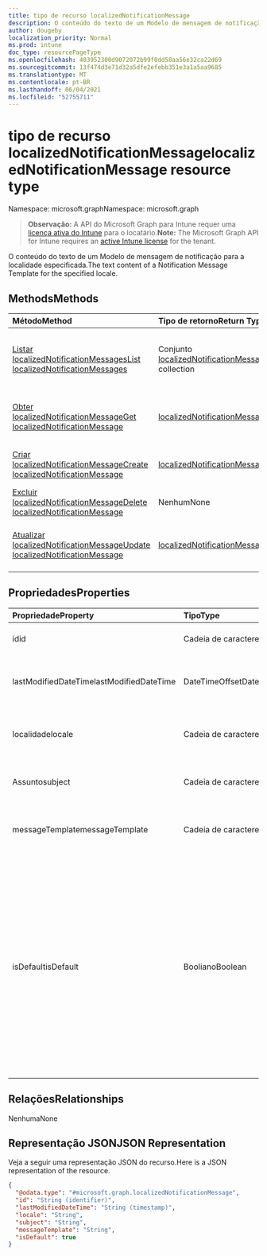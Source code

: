 ```yaml
---
title: tipo de recurso localizedNotificationMessage
description: O conteúdo do texto de um Modelo de mensagem de notificação para a localidade especificada.
author: dougeby
localization_priority: Normal
ms.prod: intune
doc_type: resourcePageType
ms.openlocfilehash: 403952300d9072072b99f0dd58aa56e32ca22d69
ms.sourcegitcommit: 13f474d3e71d32a5dfe2efebb351e3a1a5aa9685
ms.translationtype: MT
ms.contentlocale: pt-BR
ms.lasthandoff: 06/04/2021
ms.locfileid: "52755711"
---
```

# <a name="localizednotificationmessage-resource-type"></a><span data-ttu-id="ec199-103">tipo de recurso localizedNotificationMessage</span><span class="sxs-lookup"><span data-stu-id="ec199-103">localizedNotificationMessage resource type</span></span>

<span data-ttu-id="ec199-104">Namespace: microsoft.graph</span><span class="sxs-lookup"><span data-stu-id="ec199-104">Namespace: microsoft.graph</span></span>

> <span data-ttu-id="ec199-105">**Observação:** A API do Microsoft Graph para Intune requer uma [licença ativa do Intune](https://go.microsoft.com/fwlink/?linkid=839381) para o locatário.</span><span class="sxs-lookup"><span data-stu-id="ec199-105">**Note:** The Microsoft Graph API for Intune requires an [active Intune license](https://go.microsoft.com/fwlink/?linkid=839381) for the tenant.</span></span>

<span data-ttu-id="ec199-106">O conteúdo do texto de um Modelo de mensagem de notificação para a localidade especificada.</span><span class="sxs-lookup"><span data-stu-id="ec199-106">The text content of a Notification Message Template for the specified locale.</span></span>

## <a name="methods"></a><span data-ttu-id="ec199-107">Methods</span><span class="sxs-lookup"><span data-stu-id="ec199-107">Methods</span></span>
|<span data-ttu-id="ec199-108">Método</span><span class="sxs-lookup"><span data-stu-id="ec199-108">Method</span></span>|<span data-ttu-id="ec199-109">Tipo de retorno</span><span class="sxs-lookup"><span data-stu-id="ec199-109">Return Type</span></span>|<span data-ttu-id="ec199-110">Descrição</span><span class="sxs-lookup"><span data-stu-id="ec199-110">Description</span></span>|
|:---|:---|:---|
|[<span data-ttu-id="ec199-111">Listar localizedNotificationMessages</span><span class="sxs-lookup"><span data-stu-id="ec199-111">List localizedNotificationMessages</span></span>](../api/intune-notification-localizednotificationmessage-list.md)|<span data-ttu-id="ec199-112">Conjunto [localizedNotificationMessage](../resources/intune-notification-localizednotificationmessage.md)</span><span class="sxs-lookup"><span data-stu-id="ec199-112">[localizedNotificationMessage](../resources/intune-notification-localizednotificationmessage.md) collection</span></span>|<span data-ttu-id="ec199-113">Listar propriedades e relações de objetos de [localizedNotificationMessage](../resources/intune-notification-localizednotificationmessage.md).</span><span class="sxs-lookup"><span data-stu-id="ec199-113">List properties and relationships of the [localizedNotificationMessage](../resources/intune-notification-localizednotificationmessage.md) objects.</span></span>|
|[<span data-ttu-id="ec199-114">Obter localizedNotificationMessage</span><span class="sxs-lookup"><span data-stu-id="ec199-114">Get localizedNotificationMessage</span></span>](../api/intune-notification-localizednotificationmessage-get.md)|[<span data-ttu-id="ec199-115">localizedNotificationMessage</span><span class="sxs-lookup"><span data-stu-id="ec199-115">localizedNotificationMessage</span></span>](../resources/intune-notification-localizednotificationmessage.md)|<span data-ttu-id="ec199-116">Ler propriedades e relações de objetos de [localizedNotificationMessage](../resources/intune-notification-localizednotificationmessage.md).</span><span class="sxs-lookup"><span data-stu-id="ec199-116">Read properties and relationships of the [localizedNotificationMessage](../resources/intune-notification-localizednotificationmessage.md) object.</span></span>|
|[<span data-ttu-id="ec199-117">Criar localizedNotificationMessage</span><span class="sxs-lookup"><span data-stu-id="ec199-117">Create localizedNotificationMessage</span></span>](../api/intune-notification-localizednotificationmessage-create.md)|[<span data-ttu-id="ec199-118">localizedNotificationMessage</span><span class="sxs-lookup"><span data-stu-id="ec199-118">localizedNotificationMessage</span></span>](../resources/intune-notification-localizednotificationmessage.md)|<span data-ttu-id="ec199-119">Criar um novo objeto de [localizedNotificationMessage](../resources/intune-notification-localizednotificationmessage.md).</span><span class="sxs-lookup"><span data-stu-id="ec199-119">Create a new [localizedNotificationMessage](../resources/intune-notification-localizednotificationmessage.md) object.</span></span>|
|[<span data-ttu-id="ec199-120">Excluir localizedNotificationMessage</span><span class="sxs-lookup"><span data-stu-id="ec199-120">Delete localizedNotificationMessage</span></span>](../api/intune-notification-localizednotificationmessage-delete.md)|<span data-ttu-id="ec199-121">Nenhum</span><span class="sxs-lookup"><span data-stu-id="ec199-121">None</span></span>|<span data-ttu-id="ec199-122">Excluir [localizedNotificationMessage](../resources/intune-notification-localizednotificationmessage.md).</span><span class="sxs-lookup"><span data-stu-id="ec199-122">Deletes a [localizedNotificationMessage](../resources/intune-notification-localizednotificationmessage.md).</span></span>|
|[<span data-ttu-id="ec199-123">Atualizar localizedNotificationMessage</span><span class="sxs-lookup"><span data-stu-id="ec199-123">Update localizedNotificationMessage</span></span>](../api/intune-notification-localizednotificationmessage-update.md)|[<span data-ttu-id="ec199-124">localizedNotificationMessage</span><span class="sxs-lookup"><span data-stu-id="ec199-124">localizedNotificationMessage</span></span>](../resources/intune-notification-localizednotificationmessage.md)|<span data-ttu-id="ec199-125">Atualizar as propriedades de um objeto de [localizedNotificationMessage](../resources/intune-notification-localizednotificationmessage.md).</span><span class="sxs-lookup"><span data-stu-id="ec199-125">Update the properties of a [localizedNotificationMessage](../resources/intune-notification-localizednotificationmessage.md) object.</span></span>|

## <a name="properties"></a><span data-ttu-id="ec199-126">Propriedades</span><span class="sxs-lookup"><span data-stu-id="ec199-126">Properties</span></span>
|<span data-ttu-id="ec199-127">Propriedade</span><span class="sxs-lookup"><span data-stu-id="ec199-127">Property</span></span>|<span data-ttu-id="ec199-128">Tipo</span><span class="sxs-lookup"><span data-stu-id="ec199-128">Type</span></span>|<span data-ttu-id="ec199-129">Descrição</span><span class="sxs-lookup"><span data-stu-id="ec199-129">Description</span></span>|
|:---|:---|:---|
|<span data-ttu-id="ec199-130">id</span><span class="sxs-lookup"><span data-stu-id="ec199-130">id</span></span>|<span data-ttu-id="ec199-131">Cadeia de caracteres</span><span class="sxs-lookup"><span data-stu-id="ec199-131">String</span></span>|<span data-ttu-id="ec199-132">Chave da entidade.</span><span class="sxs-lookup"><span data-stu-id="ec199-132">Key of the entity.</span></span>|
|<span data-ttu-id="ec199-133">lastModifiedDateTime</span><span class="sxs-lookup"><span data-stu-id="ec199-133">lastModifiedDateTime</span></span>|<span data-ttu-id="ec199-134">DateTimeOffset</span><span class="sxs-lookup"><span data-stu-id="ec199-134">DateTimeOffset</span></span>|<span data-ttu-id="ec199-135">DateTime da última modificação do objeto.</span><span class="sxs-lookup"><span data-stu-id="ec199-135">DateTime the object was last modified.</span></span>|
|<span data-ttu-id="ec199-136">localidade</span><span class="sxs-lookup"><span data-stu-id="ec199-136">locale</span></span>|<span data-ttu-id="ec199-137">Cadeia de caracteres</span><span class="sxs-lookup"><span data-stu-id="ec199-137">String</span></span>|<span data-ttu-id="ec199-138">A localidade para a qual esta mensagem se destina.</span><span class="sxs-lookup"><span data-stu-id="ec199-138">The Locale for which this message is destined.</span></span>|
|<span data-ttu-id="ec199-139">Assunto</span><span class="sxs-lookup"><span data-stu-id="ec199-139">subject</span></span>|<span data-ttu-id="ec199-140">Cadeia de caracteres</span><span class="sxs-lookup"><span data-stu-id="ec199-140">String</span></span>|<span data-ttu-id="ec199-141">O assunto do modelo da mensagem.</span><span class="sxs-lookup"><span data-stu-id="ec199-141">The Message Template Subject.</span></span>|
|<span data-ttu-id="ec199-142">messageTemplate</span><span class="sxs-lookup"><span data-stu-id="ec199-142">messageTemplate</span></span>|<span data-ttu-id="ec199-143">Cadeia de caracteres</span><span class="sxs-lookup"><span data-stu-id="ec199-143">String</span></span>|<span data-ttu-id="ec199-144">O conteúdo do modelo da mensagem.</span><span class="sxs-lookup"><span data-stu-id="ec199-144">The Message Template content.</span></span>|
|<span data-ttu-id="ec199-145">isDefault</span><span class="sxs-lookup"><span data-stu-id="ec199-145">isDefault</span></span>|<span data-ttu-id="ec199-146">Booliano</span><span class="sxs-lookup"><span data-stu-id="ec199-146">Boolean</span></span>|<span data-ttu-id="ec199-147">Sinaliza para indicar se esta é ou não a localidade padrão do fallback de idioma.</span><span class="sxs-lookup"><span data-stu-id="ec199-147">Flag to indicate whether or not this is the default locale for language fallback.</span></span> <span data-ttu-id="ec199-148">Esse sinalizador só pode ser definido.</span><span class="sxs-lookup"><span data-stu-id="ec199-148">This flag can only be set.</span></span> <span data-ttu-id="ec199-149">Para remover a definição, defina esta propriedade como verdadeira na outra Mensagem de notificação localizada.</span><span class="sxs-lookup"><span data-stu-id="ec199-149">To unset, set this property to true on another Localized Notification Message.</span></span>|

## <a name="relationships"></a><span data-ttu-id="ec199-150">Relações</span><span class="sxs-lookup"><span data-stu-id="ec199-150">Relationships</span></span>
<span data-ttu-id="ec199-151">Nenhuma</span><span class="sxs-lookup"><span data-stu-id="ec199-151">None</span></span>

## <a name="json-representation"></a><span data-ttu-id="ec199-152">Representação JSON</span><span class="sxs-lookup"><span data-stu-id="ec199-152">JSON Representation</span></span>
<span data-ttu-id="ec199-153">Veja a seguir uma representação JSON do recurso.</span><span class="sxs-lookup"><span data-stu-id="ec199-153">Here is a JSON representation of the resource.</span></span>
<!-- {
  "blockType": "resource",
  "keyProperty": "id",
  "@odata.type": "microsoft.graph.localizedNotificationMessage"
}
-->
``` json
{
  "@odata.type": "#microsoft.graph.localizedNotificationMessage",
  "id": "String (identifier)",
  "lastModifiedDateTime": "String (timestamp)",
  "locale": "String",
  "subject": "String",
  "messageTemplate": "String",
  "isDefault": true
}
```




